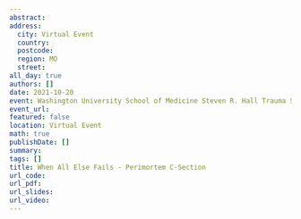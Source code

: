 ```yaml
---
abstract: 
address:
  city: Virtual Event
  country:
  postcode: 
  region: MO
  street: 
all_day: true
authors: []
date: 2021-10-20
event: Washington University School of Medicine Steven R. Hall Trauma Symposium
event_url: 
featured: false
location: Virtual Event
math: true
publishDate: []
summary: 
tags: []
title: When All Else Fails - Perimortem C-Section
url_code: 
url_pdf: 
url_slides: 
url_video: 
---
```

